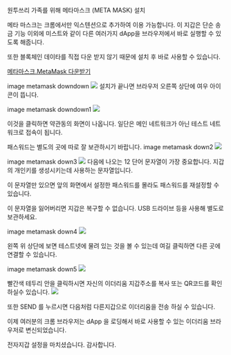 


원투쓰리 가족를 위해 메타마스크 (META MASK) 설치

메타 마스크는 크롬에서만 익스텐션으로 추가하여 이용 가능합니다.
이 지갑은 단순 송금 기능 이외에 미스트와 같이 다른 여러가지 dApp을 브라우저에서 바로 실행할 수 있도록 해줍니다.

또한 블록체인 데이타를 직접 다운 받지 않기 때문에 설치 후 바로 사용할 수 있습니다.

[메타마스크.MetaMask 다운받기](https://chrome.google.com/webstore/detail/metamask/nkbihfbeogaeaoehlefnkodbefgpgknn)

image metamask downdown
<img src="https://steemitimages.com/DQmWKJGs3dn7oWEZZVXddtRNcJkhzGmNHkjyaw3HYydSuaQ/image.png">
설치가 끝나면 브라우저 오른쪽 상단에 여우 아이콘이 뜹니다.



image metamask downdown1
<img src="https://steemitimages.com/0x0/https://steemitimages.com/DQmS3ETGQz8UpxmPRXGssAzLVmabyupX2aLsU4iu49XhTNk/image.png">


이것을 클릭하면 약관동의 화면이 나옵니다. 일단은 메인 네트워크가 아닌 테스트 네트워크로 접속이 됩니다.

패스워드는 별도의 곳에 따로 잘 보관하시기 바랍니다.
image metamask down2
<img src="https://steemitimages.com/DQmXmjzPfpbUPQg9rDptmc2EbYgapMhzpGdFiPgw7sJhYyS/image.png">


image metamask down3
<img src="https://steemitimages.com/0x0/https://steemitimages.com/DQmZDaFtRtQm9XVudMkVGeq1UyQs7wNrDvimVMqVGhcPqDi/image.png">
다음에 나오는 12 단어 문자열이 가장 중요합니다. 지갑의 개인키를 생성시키는데 사용하는 문자열입니다.

이 문자열만 있으면 앞의 화면에서 설정한 패스워드를 몰라도 패스워드를 재설정할 수 있습니다.

이 문자열을 잃어버리면 지갑은 복구할 수 없습니다. USB 드라이브 등을 사용해 별도로 보관하세요.

image metamask down4
<img src="https://steemitimages.com/DQmTY9VsfFLs6WgV4FhSDscpDWzy4jkxWvHokeTL6KAq973/image.png">

왼쪽 위 상단에 보면 테스트넷에 물려 있는 것을 볼 수 있는데 여길 클릭하면 다른 곳에 연결할 수 있습니다.


image metamask down5
<img src="https://steemitimages.com/0x0/https://steemitimages.com/DQmUmnrpDL7y3S4Hca92d63sPf8Vm2FfozgnNKjUu9EeGRR/image.png">

빨간색 테두리 안을 클릭하시면 자신의 이더리움 지갑주소를 복사 또는 QR코드를 확인 하실수 있습니다.
<img src="https://steemitimages.com/DQmWxmw9U8zdKtXPDz49WawvFjENM12RrWP8yHfHFbmASbT/image.png">

또한 SEND 를 누르시면 다음처럼 다른지갑으로 이더리움을 전송 하실 수 있습니다.

이제 여러분의 크롬 브라우저는 dApp 을 로딩해서 바로 사용할 수 있는 이더리움 브라우저로 변신되었습니다.

전자지갑 설정을 마치셨습니다.
감사합니다.


